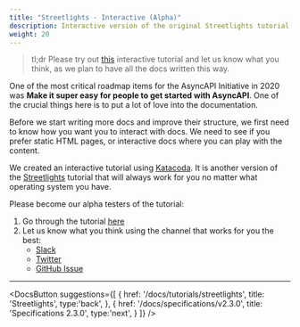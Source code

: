 ```yaml
---
title: "Streetlights - Interactive (Alpha)"
description: Interactive version of the original Streetlights tutorial.
weight: 20
---
```


>tl;dr
Please try out [this](https://www.katacoda.com/asyncapi/scenarios/streetlight-tut) interactive tutorial and let us know what you think, as we plan to have all the docs written this way.<!--more-->

One of the most critical roadmap items for the AsyncAPI Initiative in 2020 was **Make it super easy for people to get started with AsyncAPI**. One of the crucial things here is to put a lot of love into the documentation.

Before we start writing more docs and improve their structure, we first need to know how you want you to interact with docs. We need to see if you prefer static HTML pages, or interactive docs where you can play with the content.

We created an interactive tutorial using [Katacoda](https://www.katacoda.com/). It is another version of the [Streetlights](./streetlights) tutorial that will always work for you no matter what operating system you have.

Please become our alpha testers of the tutorial:

1. Go through the tutorial [here](https://www.katacoda.com/asyncapi/scenarios/streetlight-tut)
2. Let us know what you think using the channel that works for you the best:
    - [Slack](https://www.asyncapi.com/slack-invite/)
    - [Twitter](https://twitter.com/AsyncAPISpec)
    - [GitHub Issue](https://github.com/asyncapi/website/issues/)

---

<DocsButton
  suggestions={[
    {
      href: '/docs/tutorials/streetlights',
      title: 'Streetlights',
      type:'back',
    },
    {
      href: '/docs/specifications/v2.3.0',
      title: 'Specifications 2.3.0',
      type:'next',
    }
  ]}
/>